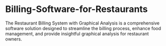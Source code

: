 # Billing-Software-for-Restaurants
The Restaurant Billing System with Graphical Analysis is a comprehensive software solution designed to streamline the billing process, enhance food management, and provide insightful graphical analysis for restaurant owners.
